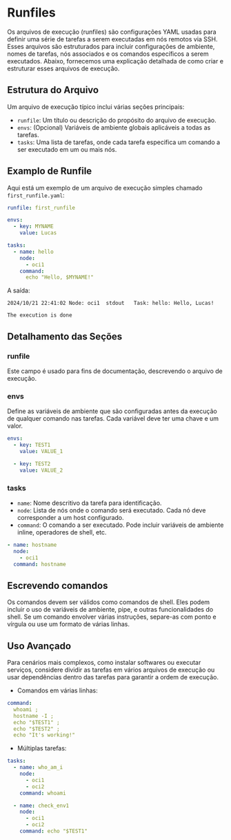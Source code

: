 # Runfiles

Os arquivos de execução (runfiles) são configurações YAML usadas para definir uma série de tarefas a serem executadas em nós remotos via SSH. Esses arquivos são estruturados para incluir configurações de ambiente, nomes de tarefas, nós associados e os comandos específicos a serem executados. Abaixo, fornecemos uma explicação detalhada de como criar e estruturar esses arquivos de execução.

## Estrutura do Arquivo

Um arquivo de execução típico inclui várias seções principais:

- `runfile`: Um título ou descrição do propósito do arquivo de execução.
- `envs`: (Opcional) Variáveis de ambiente globais aplicáveis a todas as tarefas.
- `tasks`: Uma lista de tarefas, onde cada tarefa especifica um comando a ser executado em um ou mais nós.

## Examplo de Runfile

Aqui está um exemplo de um arquivo de execução simples chamado `first_runfile.yaml`:

```yaml
runfile: first_runfile

envs:
  - key: MYNAME
    value: Lucas

tasks:
  - name: hello
    node: 
      - oci1
    command: 
      echo "Hello, $MYNAME!"

```

A saída:

```plaintext
2024/10/21 22:41:02 Node: oci1	stdout	 Task: hello: Hello, Lucas!

The execution is done
```

## Detalhamento das Seções

### runfile

Este campo é usado para fins de documentação, descrevendo o arquivo de execução.

### envs

Define as variáveis de ambiente que são configuradas antes da execução de qualquer comando nas tarefas. Cada variável deve ter uma chave e um valor.

```yaml
envs:
  - key: TEST1
    value: VALUE_1

  - key: TEST2
    value: VALUE_2
```

### tasks

- `name`: Nome descritivo da tarefa para identificação.
- `node`: Lista de nós onde o comando será executado. Cada nó deve corresponder a um host configurado.
- `command`: O comando a ser executado. Pode incluir variáveis de ambiente inline, operadores de shell, etc.

```yaml
- name: hostname
  node: 
    - oci1
  command: hostname
```

## Escrevendo comandos

Os comandos devem ser válidos como comandos de shell. Eles podem incluir o uso de variáveis de ambiente, pipe, e outras funcionalidades do shell. Se um comando envolver várias instruções, separe-as com ponto e vírgula ou use um formato de várias linhas.

## Uso Avançado

Para cenários mais complexos, como instalar softwares ou executar serviços, considere dividir as tarefas em vários arquivos de execução ou usar dependências dentro das tarefas para garantir a ordem de execução.

- Comandos em várias linhas:

```yaml
command: 
  whoami ;
  hostname -I ;
  echo "$TEST1" ;
  echo "$TEST2" ;
  echo "It's working!"
```

- Múltiplas tarefas:

```yaml
tasks:
  - name: who_am_i
    node: 
      - oci1
      - oci2
    command: whoami

  - name: check_env1
    node: 
      - oci1
      - oci2
    command: echo "$TEST1"
```
